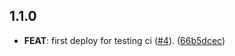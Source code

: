 ## 1.1.0

 - **FEAT**: first deploy for testing ci ([#4](https://github.com/Core-Soft-Development/pillar/issues/4)). ([66b5dcec](https://github.com/Core-Soft-Development/pillar/commit/66b5dcec9e86019d4e2584e8ff95b1b2bea12a89))


